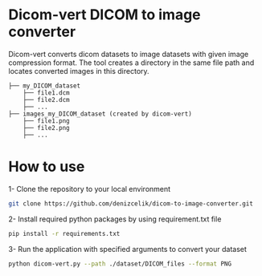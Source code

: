 # Dicom-vert DICOM to image converter

Dicom-vert converts dicom datasets to image datasets with given image compression format. The tool creates a directory in the same file path and locates converted images in this directory.  


    ├── my_DICOM_dataset
        ├── file1.dcm
        ├── file2.dcm
        ├── ...
    ├── images_my_DICOM_dataset (created by dicom-vert)
        ├── file1.png
        ├── file2.png
        ├── ...


# How to use
1- Clone the repository to your local environment
```bash
git clone https://github.com/denizcelik/dicom-to-image-converter.git
```
2- Install required python packages by using requirement.txt file
```bash
pip install -r requirements.txt
```
3- Run the application with specified arguments to convert your dataset
```bash
python dicom-vert.py --path ./dataset/DICOM_files --format PNG
```